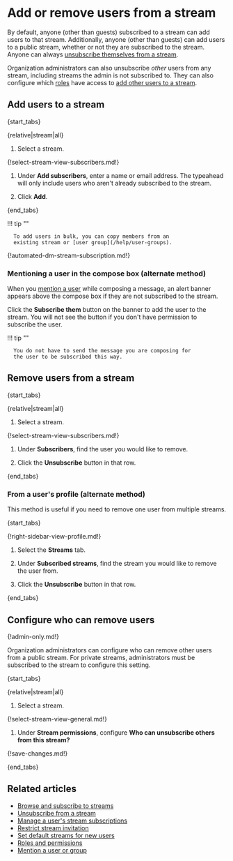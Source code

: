 # Add or remove users from a stream

By default, anyone (other than guests) subscribed to a stream can add
users to that stream. Additionally, anyone (other than guests) can add
users to a public stream, whether or not they are subscribed to the
stream. Anyone can always [unsubscribe themselves from a stream](/help/unsubscribe-from-a-stream).

Organization administrators can also unsubscribe *other* users from any stream,
including streams the admin is not subscribed to. They can also configure which
[roles](/help/roles-and-permissions) have access to [add other users
to a stream][configure-invites].

## Add users to a stream

{start_tabs}

{relative|stream|all}

1. Select a stream.

{!select-stream-view-subscribers.md!}

1. Under **Add subscribers**, enter a name or email address. The typeahead
   will only include users who aren't already subscribed to the stream.

1. Click **Add**.

{end_tabs}

!!! tip ""

      To add users in bulk, you can copy members from an
      existing stream or [user group](/help/user-groups).

{!automated-dm-stream-subscription.md!}

### Mentioning a user in the compose box (alternate method)

When you [mention a user](/help/mention-a-user-or-group) while composing
a message, an alert banner appears above the compose box if they are not
subscribed to the stream.

Click the **Subscribe them** button on the banner to add the user to the
stream. You will not see the button if you don't have permission to
subscribe the user.

!!! tip ""

      You do not have to send the message you are composing for
      the user to be subscribed this way.

## Remove users from a stream

{start_tabs}

{relative|stream|all}

1. Select a stream.

{!select-stream-view-subscribers.md!}

1. Under **Subscribers**, find the user you would like to remove.

1. Click the **Unsubscribe** button in that row.

{end_tabs}

[configure-invites]: /help/configure-who-can-invite-to-streams

### From a user's profile (alternate method)

This method is useful if you need to remove one user from multiple streams.

{start_tabs}

{!right-sidebar-view-profile.md!}

1. Select the **Streams** tab.

1. Under **Subscribed streams**, find the stream you would like
   to remove the user from.

1. Click the **Unsubscribe** button in that row.

{end_tabs}

## Configure who can remove users

{!admin-only.md!}

Organization administrators can configure who can remove other users from a
public stream. For private streams, administrators must be subscribed to the
stream to configure this setting.

{start_tabs}

{relative|stream|all}

1. Select a stream.

{!select-stream-view-general.md!}

1. Under **Stream permissions**, configure
   **Who can unsubscribe others from this stream?**

{!save-changes.md!}

{end_tabs}

## Related articles

* [Browse and subscribe to streams](/help/browse-and-subscribe-to-streams)
* [Unsubscribe from a stream](/help/unsubscribe-from-a-stream)
* [Manage a user's stream subscriptions](/help/manage-user-stream-subscriptions)
* [Restrict stream invitation](/help/configure-who-can-invite-to-streams)
* [Set default streams for new users](/help/set-default-streams-for-new-users)
* [Roles and permissions](/help/roles-and-permissions)
* [Mention a user or group](/help/mention-a-user-or-group)
